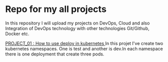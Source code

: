 # Repo for my all projects

In this repository I will upload my projects on DevOps, Cloud and also Integration of DevOps technology with other technologies  Git/Github, Docker etc.<br>

<a href="https://github.com/techwithnc/myproject/tree/main/project-01">PROJECT_01 : How to use deploy in kubernetes </a></b>
In this projet I've create two kubernetes namespaces. One is test and another is dev.In each namespace there is one deployment that create three pods. <br>